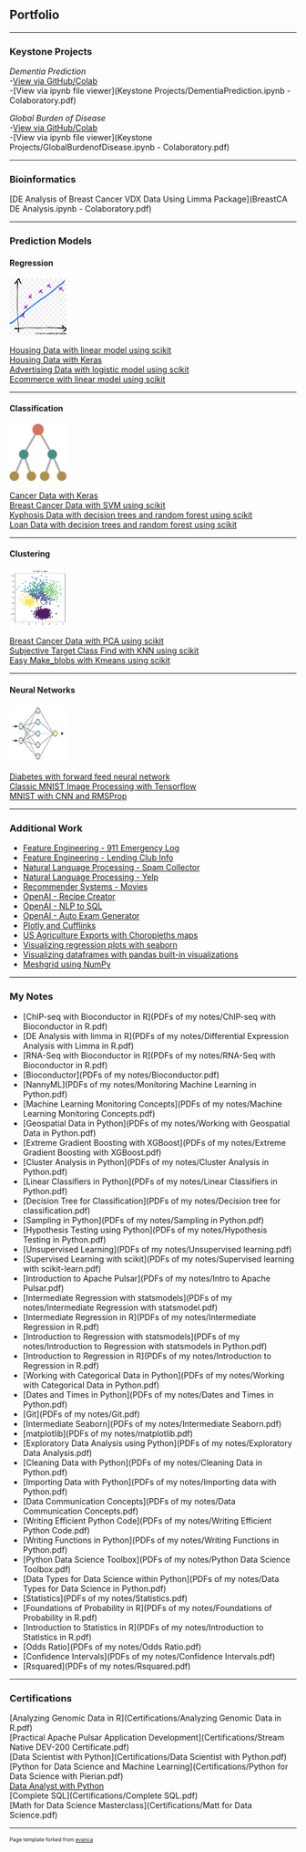 ## Portfolio

---

### Keystone Projects

*Dementia Prediction*  
-[View via GitHub/Colab](https://github.com/mattpolands/Dementia-Prediction/blob/main/DementiaPrediction.ipynb)  
-[View via ipynb file viewer](Keystone Projects/DementiaPrediction.ipynb - Colaboratory.pdf)  

*Global Burden of Disease*  
-[View via GitHub/Colab](https://github.com/mattpolands/GlobalBurdenDisease/blob/main/GlobalBurdenofDisease.ipynb)  
-[View via ipynb file viewer](Keystone Projects/GlobalBurdenofDisease.ipynb - Colaboratory.pdf)  

---

### Bioinformatics

[DE Analysis of Breast Cancer VDX Data Using Limma Package](BreastCA DE Analysis.ipynb - Colaboratory.pdf)

---

### Prediction Models
#### Regression
<img src="images/Linearreg%20png.png?raw=true" width="100" height="100"/><br>

[Housing Data with linear model using scikit](https://gist.github.com/mattpolands/2c3c31751aed43f4987c8ddbd4e56aa7)  
[Housing Data with Keras](https://gist.github.com/mattpolands/846a338e2d705baeac3346ce8dae73e3)  
[Advertising Data with logistic model using scikit](https://gist.github.com/mattpolands/6125d2ca2d324888142d2f21f130bc64)  
[Ecommerce with linear model using scikit](https://gist.github.com/mattpolands/39f9a2489abf04c8419c28579042852e)

---
#### Classification
<img src="images/Classification png.png?raw=true" width="100" height="100"/><br>

[Cancer Data with Keras](https://gist.github.com/mattpolands/203cfb84bf68aa6fe16beafbba74c863)  
[Breast Cancer Data with SVM using scikit](https://gist.github.com/mattpolands/a857b23805e38bfd67fd94dda10723d1)  
[Kyphosis Data with decision trees and random forest using scikit](https://gist.github.com/mattpolands/b2910bd33579b213de2f9a9673321e36)  
[Loan Data with decision trees and random forest using scikit](https://gist.github.com/mattpolands/13fa7d2d8e6195c41ee9b29cef2897dd)

---
#### Clustering
<img src="images/Clustering png.png?raw=true" width="100" height="100"/><br>

[Breast Cancer Data with PCA using scikit](https://gist.github.com/mattpolands/30d4b3f44610b2f78cf31d8bbf2dd073)    
[Subjective Target Class Find with KNN using scikit](https://gist.github.com/mattpolands/cd3339d0a503d53a2d5c1d4c6b131405)  
[Easy Make_blobs with Kmeans using scikit](https://gist.github.com/mattpolands/032a504e81265bc03d665d07aed3f0b6)  

---
#### Neural Networks
<img src="images/Neural Net png.png?raw=true" width="100" height="100"/><br>

[Diabetes with forward feed neural network](https://gist.github.com/mattpolands/e1564fbefaec696cd31e0ec06d8ed08b)  
[Classic MNIST Image Processing with Tensorflow](https://gist.github.com/mattpolands/19a0e2baba1d3d585a29c01d47b64274)  
[MNIST with CNN and RMSProp](https://gist.github.com/mattpolands/a89b80118372c7e40a003de53a109a5a)

---

### Additional Work

- [Feature Engineering - 911 Emergency Log](https://gist.github.com/mattpolands/59580bee362ff640c8856e56d7cc732a)
- [Feature Engineering - Lending Club Info](https://gist.github.com/mattpolands/8a6d1000693d3a445c103e029417cd29)
- [Natural Language Processing - Spam Collector](https://gist.github.com/mattpolands/b03551b5255967ff567ef427da47b585)
- [Natural Language Processing - Yelp](https://gist.github.com/mattpolands/f735b98d357efbfe3b14c275d14289a7)  
- [Recommender Systems - Movies](https://gist.github.com/mattpolands/d63781dbf72be44b573911f5c63fe408)
- [OpenAI - Recipe Creator](https://gist.github.com/mattpolands/99fcc86f2e98a1b6b63d034d4ab72751)
- [OpenAI - NLP to SQL](https://gist.github.com/mattpolands/9c50a0349b417b15116be0d198533acb)
- [OpenAI - Auto Exam Generator](https://gist.github.com/mattpolands/b67ed3ac726ef47fb53c83d6456bd5cb)
- [Plotly and Cufflinks](https://gist.github.com/mattpolands/c502fb6ca48cedbf19a7ef4becd0d85d)  
- [US Agriculture Exports with Choropleths maps](https://gist.github.com/mattpolands/921ba88682cc0ed3b9ff4e81cea101e9)  
- [Visualizing regression plots with seaborn](https://gist.github.com/mattpolands/d14d7a3bb1e0bc20d1549dffa87938af)  
- [Visualizing dataframes with pandas built-in visualizations](https://gist.github.com/mattpolands/4483646d8d7eff2f831ce6d66b3f03c1)
- [Meshgrid using NumPy](https://gist.github.com/mattpolands/64f154f60acd4942e14e882062edbfd8)

---
### My Notes
- [ChIP-seq with Bioconductor in R](PDFs of my notes/ChIP-seq with Bioconductor in R.pdf)  
- [DE Analysis with limma in R](PDFs of my notes/Differential Expression Analysis with Limma in R.pdf)  
- [RNA-Seq with Bioconductor in R](PDFs of my notes/RNA-Seq with Bioconductor in R.pdf)  
- [Bioconductor](PDFs of my notes/Bioconductor.pdf)  
- [NannyML](PDFs of my notes/Monitoring Machine Learning in Python.pdf)
- [Machine Learning Monitoring Concepts](PDFs of my notes/Machine Learning Monitoring Concepts.pdf)
- [Geospatial Data in Python](PDFs of my notes/Working with Geospatial Data in Python.pdf)   
- [Extreme Gradient Boosting with XGBoost](PDFs of my notes/Extreme Gradient Boosting with XGBoost.pdf)  
- [Cluster Analysis in Python](PDFs of my notes/Cluster Analysis in Python.pdf)   
- [Linear Classifiers in Python](PDFs of my notes/Linear Classifiers in Python.pdf)  
- [Decision Tree for Classification](PDFs of my notes/Decision tree for classification.pdf)  
- [Sampling in Python](PDFs of my notes/Sampling in Python.pdf)  
- [Hypothesis Testing using Python](PDFs of my notes/Hypothesis Testing in Python.pdf)  
- [Unsupervised Learning](PDFs of my notes/Unsupervised learning.pdf)  
- [Supervised Learning with scikit](PDFs of my notes/Supervised learning with scikit-learn.pdf)
- [Introduction to Apache Pulsar](PDFs of my notes/Intro to Apache Pulsar.pdf)  
- [Intermediate Regression with statsmodels](PDFs of my notes/Intermediate Regression with statsmodel.pdf)
- [Intermediate Regression in R](PDFs of my notes/Intermediate Regression in R.pdf)  
- [Introduction to Regression with statsmodels](PDFs of my notes/Introduction to Regression with statsmodels in Python.pdf)
- [Introduction to Regression in R](PDFs of my notes/Introduction to Regression in R.pdf)  
- [Working with Categorical Data in Python](PDFs of my notes/Working with Categorical Data in Python.pdf)  
- [Dates and Times in Python](PDFs of my notes/Dates and Times in Python.pdf)  
- [Git](PDFs of my notes/Git.pdf)  
- [Intermediate Seaborn](PDFs of my notes/Intermediate Seaborn.pdf)  
- [matplotlib](PDFs of my notes/matplotlib.pdf)  
- [Exploratory Data Analysis using Python](PDFs of my notes/Exploratory Data Analysis.pdf)  
- [Cleaning Data with Python](PDFs of my notes/Cleaning Data in Python.pdf)  
- [Importing Data with Python](PDFs of my notes/Importing data with Python.pdf)  
- [Data Communication Concepts](PDFs of my notes/Data Communication Concepts.pdf)  
- [Writing Efficient Python Code](PDFs of my notes/Writing Efficient Python Code.pdf)  
- [Writing Functions in Python](PDFs of my notes/Writing Functions in Python.pdf)  
- [Python Data Science Toolbox](PDFs of my notes/Python Data Science Toolbox.pdf)  
- [Data Types for Data Science within Python](PDFs of my notes/Data Types for Data Science in Python.pdf)  
- [Statistics](PDFs of my notes/Statistics.pdf)
- [Foundations of Probability in R](PDFs of my notes/Foundations of Probability in R.pdf)  
- [Introduction to Statistics in R](PDFs of my notes/Introduction to Statistics in R.pdf)  
- [Odds Ratio](PDFs of my notes/Odds Ratio.pdf)  
- [Confidence Intervals](PDFs of my notes/Confidence Intervals.pdf)  
- [Rsquared](PDFs of my notes/Rsquared.pdf) 

---
### Certifications
[Analyzing Genomic Data in R](Certifications/Analyzing Genomic Data in R.pdf)  
[Practical Apache Pulsar Application Development](Certifications/Stream Native DEV-200 Certificate.pdf)  
[Data Scientist with Python](Certifications/Data Scientist with Python.pdf)  
[Python for Data Science and Machine Learning](Certifications/Python for Data Science with Pierian.pdf)  
[Data Analyst with Python](Certifications/certificate.pdf)  
[Complete SQL](Certifications/Complete SQL.pdf)  
[Math for Data Science Masterclass](Certifications/Matt for Data Science.pdf)  





---
<p style="font-size:9px">Page template forked from <a href="https://github.com/evanca/quick-portfolio">evanca</a></p>
<!-- Remove above link if you don't want to attibute -->
